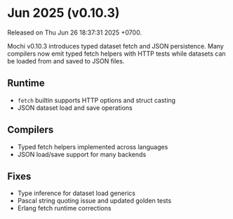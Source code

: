 # Jun 2025 (v0.10.3)

Released on Thu Jun 26 18:37:31 2025 +0700.

Mochi v0.10.3 introduces typed dataset fetch and JSON persistence. Many
compilers now emit typed fetch helpers with HTTP tests while datasets can
be loaded from and saved to JSON files.

## Runtime

- `fetch` builtin supports HTTP options and struct casting
- JSON dataset load and save operations

## Compilers

- Typed fetch helpers implemented across languages
- JSON load/save support for many backends

## Fixes

- Type inference for dataset load generics
- Pascal string quoting issue and updated golden tests
- Erlang fetch runtime corrections
